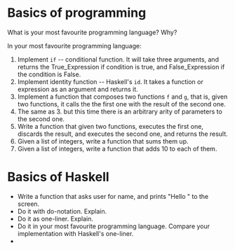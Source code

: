 # Basics of programming

What is your most favourite programming language?
Why?

In your most favourite programming language:
1. Implement `if` -- conditional function. It will take three arguments, and returns the True_Expression if condition is true, and False_Expression if the condition is False.
2. Implement identity function -- Haskell's `id`. It takes a function or expression as an argument and returns it.
3. Implement a function that composes two functions `f` and `g`, that is, given two functions, it calls the the first one with the result of the second one.
4. The same as 3. but this time there is an arbitrary arity of parameters to the second one.
5. Write a function that given two functions, executes the first one, discards the result, and executes the second one, and returns the result.
6. Given a list of integers, write a function that sums them up.
7. Given a list of integers, write a function that adds 10 to each of them.


# Basics of Haskell

- Write a function that asks user for name, and prints "Hello <name>" to the screen.
- Do it with do-notation. Explain.
- Do it as one-liner.  Explain.
- Do it in your most favourite programming language. Compare your implementation with Haskell's one-liner.
-
